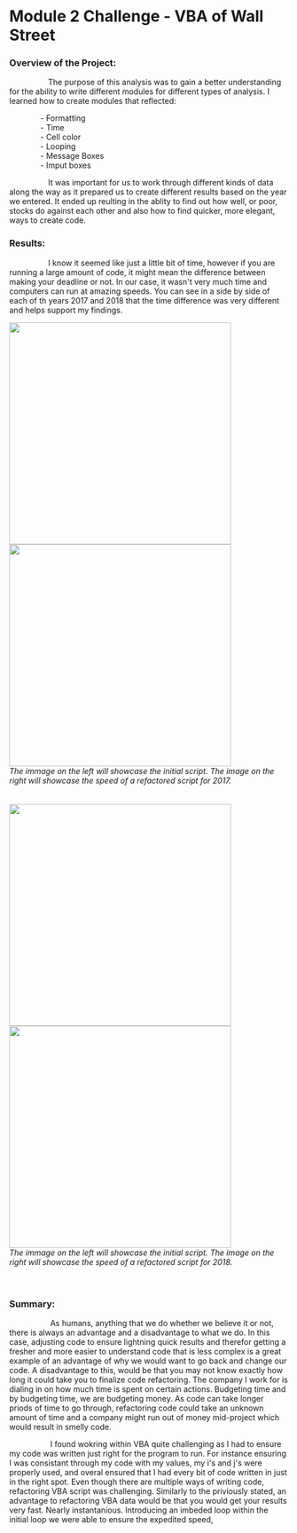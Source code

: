 # Module 2 Challenge - VBA of Wall Street
### Overview of the Project: ###


&emsp;&emsp;&emsp;&emsp;&emsp;The purpose of this analysis was to gain a better understanding for the ability to write different modules for different types of analysis. I learned how to create modules that reflected:<br/>

&emsp;&emsp;&emsp;&emsp;- Formatting<br/>
&emsp;&emsp;&emsp;&emsp;- Time<br/>
&emsp;&emsp;&emsp;&emsp;- Cell color<br/>
&emsp;&emsp;&emsp;&emsp;- Looping<br/>
&emsp;&emsp;&emsp;&emsp;- Message Boxes<br/>
&emsp;&emsp;&emsp;&emsp;- Imput boxes<br/>

&emsp;&emsp;&emsp;&emsp;&emsp;It was important for us to work through different kinds of data along the way as it prepared us to create different results based on the year we entered. It ended up reulting in the ablity to find out how well, or poor, stocks do against each other and also how to find quicker, more elegant, ways to create code.

### Results: ###

&emsp;&emsp;&emsp;&emsp;&emsp;I know it seemed like just a little bit of time, however if you are running a large amount of code, it might mean the difference between making your deadline or not. In our case, it wasn't very much time and computers can run at amazing speeds. You can see in a side by side of each of th years 2017 and 2018 that the time difference was very different and helps support my findings.

<img src="https://github.com/ChristianShada/Stock_Analysis_2.0/blob/main/VBA_Challenge_2017.png" width="400" height="400"> <img src="https://github.com/ChristianShada/Stock_Analysis_2.0/blob/main/Even_Faster_VBA_Challenge_2017.PNG" width="400" height="400"><br/>
*The immage on the left will showcase the initial script. The image on the right will showcase the speed of a refactored script for 2017.*
<br/>
<br/>
<br/>
<img src="https://github.com/ChristianShada/Stock_Analysis_2.0/blob/main/VBA_Challenge_2018.PNG" width="400" height="400"> <img src="https://github.com/ChristianShada/Stock_Analysis_2.0/blob/main/Even_Faster_VBA_Challenge_2018.png" width="400" height="400"><br/>
*The immage on the left will showcase the initial script. The image on the right will showcase the speed of a refactored script for 2018.*
<br/>
<br/>
<br/>
### Summary: ###
&emsp;&emsp;&emsp;&emsp;&emsp; As humans, anything that we do whether we believe it or not, there is always an advantage and a disadvantage to what we do. In this case, adjusting code to ensure lightning quick results and therefor getting a fresher and more easier to understand code that is less complex is a great example of an advantage of why we would want to go back and change our code. A disadvantage to this, would be that you may not know exactly how long it could take you to finalize code refactoring. The company I work for is dialing in on how much time is spent on certain actions. Budgeting time and by budgeting time, we are budgeting money. As code can take longer priods of time to go through, refactoring code could take an unknown amount of time and a company might run out of money mid-project which would result in smelly code.

&emsp;&emsp;&emsp;&emsp;&emsp; I found wokring within VBA quite challenging as I had to ensure my code was written just right for the program to run. For instance ensuring I was consistant through my code with my values, my i's and j's were properly used, and overal ensured that I had every bit of code written in just in the right spot. Even though there are multiple ways of writing code, refactoring VBA script was challenging. Similarly to the priviously stated, an advantage to refactoring VBA data would be that you would get your results very fast. Nearly instantanious. Introducing an imbeded loop within the initial loop we were able to ensure the expedited speed,
